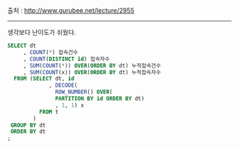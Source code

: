 출처 : http://www.gurubee.net/lecture/2955

----
생각보다 난이도가 쉬웠다.


```sql
SELECT dt
     , COUNT(*) 접속건수
     , COUNT(DISTINCT id) 접속자수
     , SUM(COUNT(*)) OVER(ORDER BY dt) 누적접속건수
     , SUM(COUNT(x)) OVER(ORDER BY dt) 누적접속자수
  FROM (SELECT dt, id
             , DECODE(
               ROW_NUMBER() OVER(
               PARTITION BY id ORDER BY dt)
               , 1, 1) x
          FROM t
        )
 GROUP BY dt
 ORDER BY dt
;

```
